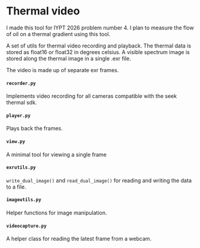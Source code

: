# Thermal video
I made this tool for IYPT 2026 problem number 4. I plan to measure the flow of oil on a thermal gradient using this tool.

A set of utils for thermal video recording and playback. The thermal data is stored as float16 or float32 in degrees celsius. A visible spectrum image is stored along the thermal image in a single .exr file.

The video is made up of separate exr frames.

#### `recorder.py`
Implements video recording for all cameras compatible with the seek thermal sdk.

#### `player.py`
Plays back the frames.

#### `view.py`
A minimal tool for viewing a single frame

#### `exrutils.py`
`write_dual_image()` and `read_dual_image()` for reading and writing the data to a file.

#### `imageutils.py`
Helper functions for image manipulation.

#### `videocapture.py`
A helper class for reading the latest frame from a webcam.
